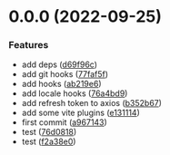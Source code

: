 # 0.0.0 (2022-09-25)

### Features

- add deps ([d69f96c](https://github.com/aesoper101/vue3-template/commit/d69f96c3ada5e08fbbf82898ad312a9fe2876ff7))
- add git hooks ([77faf5f](https://github.com/aesoper101/vue3-template/commit/77faf5fb884ea436cc30b1075c81be3303d495b6))
- add hooks ([ab219e6](https://github.com/aesoper101/vue3-template/commit/ab219e68f97d7cd3399c8bfbfb25d7d771eb4743))
- add locale hooks ([76a4bd9](https://github.com/aesoper101/vue3-template/commit/76a4bd990e42fd7b20367c78a74c95c14dcd4656))
- add refresh token to axios ([b352b67](https://github.com/aesoper101/vue3-template/commit/b352b6790c94a2b65a5176e7c0498d3473625813))
- add some vite plugins ([e131114](https://github.com/aesoper101/vue3-template/commit/e1311147bb607f2d87f4bab8a8bb472f9e36e452))
- first commit ([a967143](https://github.com/aesoper101/vue3-template/commit/a967143729d9ce921d27a95c8d4912a3238846f4))
- test ([76d0818](https://github.com/aesoper101/vue3-template/commit/76d0818e30f2fbd8f028b2da5c8ce8d759ab5509))
- test ([f2a38e0](https://github.com/aesoper101/vue3-template/commit/f2a38e08a44c8c8625ce8bb116181767035d7457))
